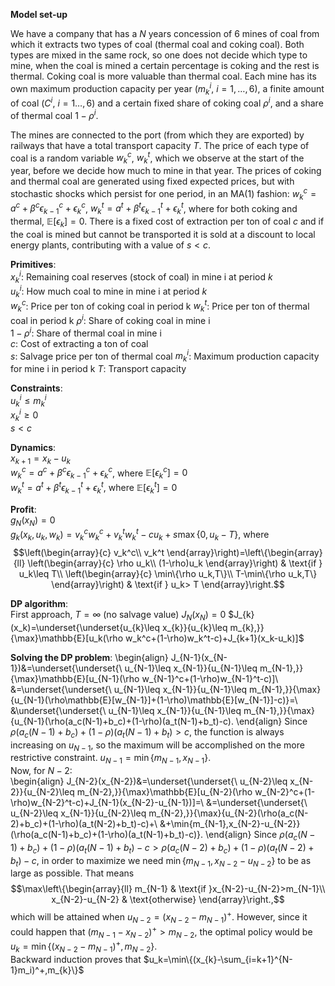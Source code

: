 
**Model set-up**

We have a company that has a $N$ years concession of 6 mines of coal from which it extracts two types of coal (thermal coal and coking coal). Both types are mixed in the same rock, so one does not decide which type to mine, when the coal is mined a certain percentage is coking and the rest is thermal. Coking coal is more valuable than thermal coal. Each mine has its own maximum production capacity per year ($m_k^i$, $i=1,\dots,6$), a finite amount of coal ($C^i$, $i=1\dots,6$) and a certain fixed share of coking coal $\rho^i$, and a share of thermal coal $1 - \rho^i$.

The mines are connected to the port (from which they are exported) by railways that have a total transport capacity $T$. The price of each type of coal is a random variable $w_k^c$, $w_k^t$, which we observe at the start of the year, before we decide how much to mine in that year. The prices of coking and thermal coal are generated using fixed expected prices, but with stochastic shocks which persist for one period, in an MA(1) fashion: $w_k^c=a^c + \beta^c\epsilon_{k-1}^c + \epsilon_k^c$, $w_k^t=a^t + \beta^t\epsilon_{k-1}^t + \epsilon_k^t$, where for both coking and thermal, $\mathbb{E}[\epsilon_k] = 0$. There is a fixed cost of extraction per ton of coal $c$ and if the coal is mined but cannot be transported it is sold at a discount to local energy plants, contributing with a value of $s<c$.

**Primitives**:  
$x_k^i$: Remaining coal reserves (stock of coal) in mine i at period $k$  
$u_k^i$: How much coal to mine in mine i at period $k$  
$w_k^c$: Price per ton of coking coal in period k
$w_k^t$: Price per ton of thermal coal in period k
$\rho^i$: Share of coking coal in mine i  
$1 - \rho^i$: Share of thermal coal in mine i  
$c$: Cost of extracting a ton of coal  
$s$: Salvage price per ton of thermal coal 
$m_k^i$: Maximum production capacity for mine i in period k
$T$: Transport capacity  

**Constraints**:  
$u_k^i\leq m_k^i$  
$x_k^i\geq 0$  
$s < c$  

**Dynamics**:  
$x_{k+1}=x_k-u_k$  
$w_k^c=a^c + \beta^c\epsilon_{k-1}^c + \epsilon_k^c$, where $\mathbb{E}[\epsilon_k^c] = 0$  
$w_k^t=a^t + \beta^t\epsilon_{k-1}^t + \epsilon_k^t$, where $\mathbb{E}[\epsilon_k^t] = 0$  

**Profit**:  
$g_N(x_N)=0$  
$g_k(x_k,u_k,w_k)=v_k^cw_k^c+v_k^tw_k^t-cu_k+s\max\{0,u_k-T\}$, where  $$\left(\begin{array}{c}
v_k^c\\
v_k^t
\end{array}\right)=\left\{\begin{array}{ll}
\left(\begin{array}{c}
\rho u_k\\
(1-\rho)u_k
\end{array}\right) & \text{if } u_k\leq T\\
\left(\begin{array}{c}
\min\{\rho u_k,T\}\\
T-\min\{\rho u_k,T\}
\end{array}\right) & \text{if } u_k> T
\end{array}\right.$$

**DP algorithm**:  
First approach, $T=\infty$ (no salvage value)
$J_N(x_N)=0$
$J_{k}(x_k)=\underset{\underset{u_{k}\leq x_{k}}{u_{k}\leq m_{k},}}{\max}\mathbb{E}[u_k(\rho w_k^c+(1-\rho)w_k^t-c)+J_{k+1}(x_k-u_k)]$

**Solving the DP problem**:
\begin{align}
	J_{N-1}(x_{N-1})&=\underset{\underset{\ u_{N-1}\leq x_{N-1}}{u_{N-1}\leq m_{N-1},}}{\max}\mathbb{E}[u_{N-1}(\rho w_{N-1}^c+(1-\rho)w_{N-1}^t-c)]\\
	&=\underset{\underset{\ u_{N-1}\leq x_{N-1}}{u_{N-1}\leq m_{N-1},}}{\max}\{u_{N-1}(\rho\mathbb{E}[w_{N-1}]+(1-\rho)\mathbb{E}[w_{N-1}]-c)\}=\\
	&\underset{\underset{\ u_{N-1}\leq x_{N-1}}{u_{N-1}\leq m_{N-1},}}{\max}\{u_{N-1}(\rho(a_c(N-1)+b_c)+(1-\rho)(a_t(N-1)+b_t)-c).
\end{align}
Since $\rho(a_c(N-1)+b_c)+(1-\rho)(a_t(N-1)+b_t)>c$, the function is always increasing on $u_{N-1}$, so the maximum will be accomplished on the more restrictive constraint. $u_{N-1}=\min\{m_{N-1},x_{N-1}\}$.  
Now, for $N-2$:  
\begin{align}
	J_{N-2}(x_{N-2})&=\underset{\underset{\ u_{N-2}\leq x_{N-2}}{u_{N-2}\leq m_{N-2},}}{\max}\mathbb{E}[u_{N-2}(\rho w_{N-2}^c+(1-\rho)w_{N-2}^t-c)+J_{N-1}(x_{N-2}-u_{N-1})]=\\
	&=\underset{\underset{\ u_{N-2}\leq x_{N-1}}{u_{N-2}\leq m_{N-2},}}{\max}\{u_{N-2}(\rho(a_c(N-2)+b_c)+(1-\rho)(a_t(N-2)+b_t)-c)+\\
	&+\min\{m_{N-1},x_{N-2}-u_{N-2}\}(\rho(a_c(N-1)+b_c)+(1-\rho)(a_t(N-1)+b_t)-c)\}.
\end{align}
Since $\rho(a_c(N-1)+b_c)+(1-\rho)(a_t(N-1)+b_t)-c>\rho(a_c(N-2)+b_c)+(1-\rho)(a_t(N-2)+b_t)-c$, in order to maximize we need $\min\{m_{N-1},x_{N-2}-u_{N-2}\}$ to be as large as possible. That means 
$$\max\left\{\begin{array}{ll}
m_{N-1} & \text{if }x_{N-2}-u_{N-2}>m_{N-1}\\
x_{N-2}-u_{N-2} & \text{otherwise}
\end{array}\right.,$$
which will be attained when $u_{N-2}=(x_{N-2}-m_{N-1})^+$. However, since it could happen that $(m_{N-1}-x_{N-2})^+>m_{N-2}$, the optimal policy would be $u_k=\min\{(x_{N-2}-m_{N-1})^+,m_{N-2}\}$.  
Backward induction proves that $u_k=\min\{(x_{k}-\sum_{i=k+1}^{N-1}m_i)^+,m_{k}\}$
